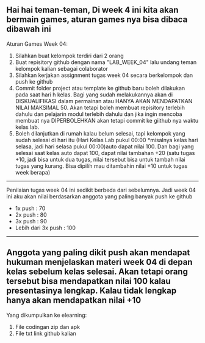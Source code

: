 Hai hai teman-teman,
Di week 4 ini kita akan bermain games, aturan games nya bisa dibaca dibawah ini
-------------------------------------------------------------------------------------------------------------------------------------
Aturan Games Week 04:
1. Silahkan buat kelompok terdiri dari 2 orang
2. Buat repisitory github dengan nama "LAB_WEEK_04" lalu undang teman kelompok kalian sebagai colaborator
3. Silahkan kerjakan assignment tugas week 04 secara berkelompok dan push ke github
4. Commit folder project atau template ke github baru boleh dilakukan pada saat hari h kelas. Bagi yang sudah melakukannya akan di DISKUALIFIKASI dalam permainan atau HANYA AKAN MENDAPATKAN NILAI MAKSIMAL 50. Akan tetapi boleh membuat repisitory terlebih dahulu dan pelajarin modul terlebih dahulu dan jika ingin mencoba membuat nya DIPERBOLEHKAN akan tetapi commit ke giithub nya waktu kelas lab.
5. Boleh dilanjutkan di rumah kalau belum selesai, tapi kelompok yang sudah selesai di hari itu (Hari Kelas Lab pukul 00:00 *misalnya kelas hari selasa, jadi hari selasa pukul 00:00)auto dapat nilai 100. Dan bagi yang selesai saat kelas auto dapat 100, dapat nilai tambahan +20 (satu tugas +10, jadi bisa untuk dua tugas, nilai tersebut bisa untuk tambah nilai tugas yang kurang. Bisa dipilih mau ditambahin nilai +10 untuk tugas week berapa)
--------------------------------------------------------------------------------------------------------------------------------------
Penilaian tugas week 04 ini sedikit berbeda dari sebelumnya. Jadi week 04 ini aku akan nilai berdasarkan anggota yang paling banyak push ke github
- 1x push : 70
- 2x push : 80
- 3x push : 90
- Lebih dari 3x push : 100
---------------------------------------------------------------------------------------------------------------------------------------
Anggota yang paling dikit push akan mendapat hukuman menjelaskan materi week 04 di depan kelas sebelum kelas selesai. Akan tetapi orang tersebut bisa mendapatkan nilai 100 kalau presentasinya lengkap. Kalau tidak lengkap hanya akan mendapatkan nilai +10
---------------------------------------------------------------------------------------------------------------------------------------
Yang dikumpulkan ke elearning:
1. File codingan zip dan apk
2. File txt link github kalian
